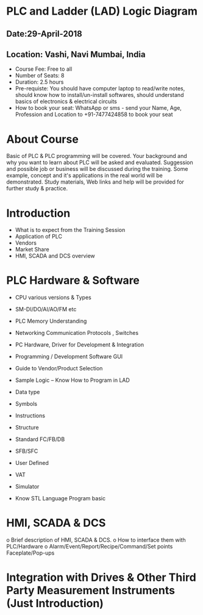 # PLC and Ladder (LAD) Logic Diagram
## Date:29-April-2018
## Location: Vashi, Navi Mumbai, India

* Course Fee: Free to all
* Number of Seats: 8 
* Duration: 2.5 hours
* Pre-requiste: You should have computer laptop to read/write notes, should know how to install/un-install softwares, should understand                 basics of electronics & electrical circuits
* How to book your seat: WhatsApp or sms - send your Name, Age, Profession and Location to +91-7477424858 to book your seat

# About Course

Basic of PLC & PLC programming will be covered. Your background and why you want to learn about PLC will be asked and evaluated. Suggession and possible job or business will be discussed during the training. Some example, concept and it's applications in the real world will be demonstrated. Study materials, Web links and help will be provided for further study & practice.

# Introduction

*	What is to expect from the Training Session        
*	Application of PLC
*	Vendors
*	Market Share
*	HMI, SCADA and DCS overview

# PLC Hardware & Software

* CPU various versions & Types
*	SM-DI/DO/AI/AO/FM etc
*	PLC Memory Understanding
*	Networking Communication Protocols , Switches
*	PC Hardware, Driver for Development & Integration
*	Programming / Development Software GUI
*	Guide to Vendor/Product Selection
*	Sample Logic – Know How to Program in LAD 

  *	Data type
  *	Symbols
  *	Instructions
  *	Structure
  *	Standard FC/FB/DB
  *	SFB/SFC
  *	User Defined
  *	VAT
  *	Simulator
  *	Know STL Language Program basic
  
# HMI, SCADA & DCS 

o	Brief description of HMI, SCADA & DCS.
o	How to interface them with PLC/Hardware
o	Alarm/Event/Report/Recipe/Command/Set points Faceplate/Pop-ups

# Integration with Drives & Other Third Party Measurement Instruments (Just Introduction)
